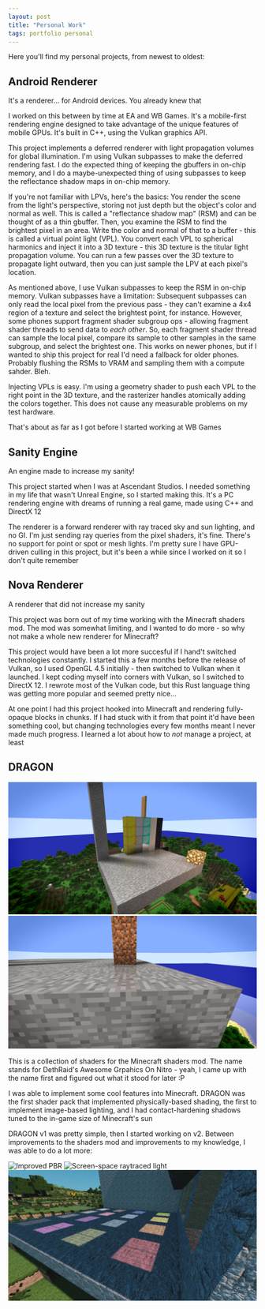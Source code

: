 ```yaml
--- 
layout: post
title: "Personal Work"
tags: portfolio personal
---
```


Here you'll find my personal projects, from newest to oldest:

## Android Renderer

It's a renderer... for Android devices. You already knew that

I worked on this between by time at EA and WB Games. It's a mobile-first rendering engine designed to take advantage of the unique features of mobile GPUs. It's built in C++, using the Vulkan graphics API.

This project implements a deferred renderer with light propagation volumes for global illumination. I'm using Vulkan subpasses to make the deferred rendering fast. I do the expected thing of keeping the gbuffers in on-chip memory, and I do a maybe-unexpected thing of using subpasses to keep the reflectance shadow maps in on-chip memory.

If you're not familiar with LPVs, here's the basics: You render the scene from the light's perspective, storing not just depth but the object's color and normal as well. This is called a "reflectance shadow map" (RSM) and can be thought of as a thin gbuffer. Then, you examine the RSM to find the brightest pixel in an area. Write the color and normal of that to a buffer - this is called a virtual point light (VPL). You convert each VPL to spherical harmonics and inject it into a 3D texture - this 3D texture is the titular light propagation volume. You can run a few passes over the 3D texture to propagate light outward, then you can just sample the LPV at each pixel's location.

As mentioned above, I use Vulkan subpasses to keep the RSM in on-chip memory. Vulkan subpasses have a limitation: Subsequent subpasses can only read the local pixel from the previous pass - they can't examine a 4x4 region of a texture and select the brightest point, for instance. However, some phones support fragment shader subgroup ops - allowing fragment shader threads to send data to _each other_. So, each fragment shader thread can sample the local pixel, compare its sample to other samples in the same subgroup, and select the brightest one. This works on newer phones, but if I wanted to ship this project for real I'd need a fallback for older phones. Probably flushing the RSMs to VRAM and sampling them with a compute sahder. Bleh.

Injecting VPLs is easy. I'm using a geometry shader to push each VPL to the right point in the 3D texture, and the rasterizer handles atomically adding the colors together. This does not cause any measurable problems on my test hardware.

That's about as far as I got before I started working at WB Games

## Sanity Engine

An engine made to increase my sanity!

This project started when I was at Ascendant Studios. I needed something in my life that wasn't Unreal Engine, so I started making this. It's a PC rendering engine with dreams of running a real game, made using C++ and DirectX 12

The renderer is a forward renderer with ray traced sky and sun lighting, and no GI. I'm just sending ray queries from the pixel shaders, it's fine. There's no support for point or spot or mesh lights. I'm pretty sure I have GPU-driven culling in this project, but it's been a while since I worked on it so I don't quite remember

## Nova Renderer

A renderer that did not increase my sanity 

This project was born out of my time working with the Minecraft shaders mod. The mod was somewhat limiting, and I wanted to do more - so why not make a whole new renderer for Minecraft?

This project would have been a lot more succesful if I hand't switched technologies constantly. I started this a few months before the release of Vulkan, so I used OpenGL 4.5 initially - then switched to Vulkan when it launched. I kept coding myself into corners with Vulkan, so I switched to DirectX 12. I rewrote most of the Vulkan code, but this Rust language thing was getting more popular and seemed pretty nice...

At one point I had this project hooked into Minecraft and rendering fully-opaque blocks in chunks. If I had stuck with it from that point it'd have been something cool, but changing technologies every few months meant I never made much progress. I learned a lot about how to _not_ manage a project, at least

## DRAGON

![DRAGON v1 Shadows and Metals](/img/dragon_v1_ult.png) ![DRAGON v1 Fresnel](/img/fresnel1.png)

This is a collection of shaders for the Minecraft shaders mod. The name stands for DethRaid's Awesome Grpahics On Nitro - yeah, I came up with the name first and figured out what it stood for later :P

I was able to implement some cool features into Minecraft. DRAGON was the first shader pack that implemented physically-based shading, the first to implement image-based lighting, and I had contact-hardening shadows tuned to the in-game size of Minecraft's sun

DRAGON v1 was pretty simple, then I started working on v2. Between improvements to the shaders mod and improvements to my knowledge, I was able to do a lot more:

![Improved PBR](/img/PBR-improved-full.png)
![Screen-space raytraced light](/img/raytraced_light_full.png)
![SColored Shadows](/img/shadows-colored-full.png)
